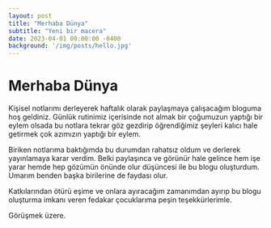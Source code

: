 ```yaml
---
layout: post
title: "Merhaba Dünya"
subtitle: "Yeni bir macera"
date: 2023-04-01 00:00:00 -0400
background: '/img/posts/hello.jpg'
---
```


# Merhaba Dünya

Kişisel notlarımı derleyerek haftalık olarak paylaşmaya çalışacağım bloguma hoş geldiniz. Günlük rutinimiz içerisinde not almak bir çoğumuzun yaptığı bir eylem olsada bu notlara tekrar göz gezdirip öğrendiğimiz şeyleri kalıcı hale getirmek çok azımızın yaptığı bir eylem.

Biriken notlarıma baktığımda bu durumdan rahatsız oldum ve derlerek yayınlamaya karar verdim. Belki paylaşınca ve görünür hale gelince hem işe yarar hemde hep gözümün önünde olur düşüncesi ile bu blogu oluşturdum. Umarım benden başka birilerine de faydası olur. 

Katkılarından ötürü eşime ve onlara ayıracağım zamanımdan ayırıp bu blogu oluşturma imkanı veren fedakar çocuklarıma peşin teşekkürlerimle.

Görüşmek üzere.
